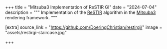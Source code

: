 +++
title = "Mitsuba3 Implementation of ReSTIR GI"
date = "2024-07-04"
description = """
Implementation of the
[ReSTIR](https://research.nvidia.com/publication/2021-06_restir-gi-path-resampling-real-time-path-tracing)
algorithm in the
[Mitsuba3](https://www.mitsuba-renderer.org/)
rendering framework.
"""

[extra]
source_link = "https://github.com/DoeringChristian/restirgi/"
image = "assets/restirgi-staircase.jpg"

+++
